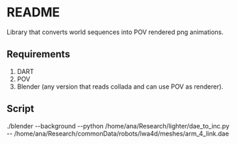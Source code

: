 
README
======
Library that converts world sequences into POV rendered png animations.

Requirements
------------

1. DART
2. POV 
3. Blender (any version that reads collada and can use POV as renderer).

Script
-------
./blender --background --python /home/ana/Research/lighter/dae_to_inc.py -- /home/ana/Research/commonData/robots/lwa4d/meshes/arm_4_link.dae
